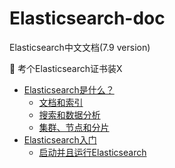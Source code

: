 # Elasticsearch-doc
Elasticsearch中文文档(7.9 version)

🎯 考个Elasticsearch证书装X

- [Elasticsearch是什么？](https://github.com/yankewei/Elasticsearch-doc/issues/1)
  - [文档和索引](https://github.com/yankewei/Elasticsearch-doc/issues/2)
  - [搜索和数据分析](https://github.com/yankewei/Elasticsearch-doc/issues/3)
  - [集群、节点和分片](https://github.com/yankewei/Elasticsearch-doc/issues/4)
- [Elasticsearch入门](https://github.com/yankewei/Elasticsearch-doc/issues/5)
  - [启动并且运行Elasticsearch](https://github.com/yankewei/Elasticsearch-doc/issues/6)
